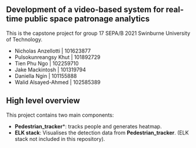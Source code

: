 ﻿## Development of a video-based system for real-time public space patronage analytics

This is the capstone project for group 17 SEPA/B 2021 Swinburne University of Technology. 
 - Nicholas Anzellotti 		| 101623877
 - Pulsokunreangsy Khut 	| 101892729
 - Tien Phu Ngo					| 102259710
 - Jake Mackintosh			| 101319794
 - Daniella Ngin					| 101155888
 - Walid Alsayed-Ahmed	| 102585389

## High level overview
This project contains two main components:
 - **Pedestrian_tracker***: tracks people and generates heatmap.
 - **ELK stack**: Visualises the detection data from **Pedestrian_tracker**. (ELK stack not included in this repository).
 

